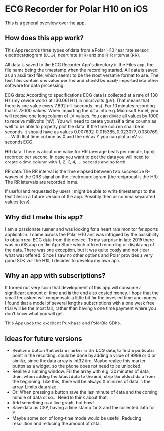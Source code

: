# ECG Recorder for Polar H10 on iOS

This is a general overview over the app.

## How does this app work?

This App records three types of data from a Polar H10 hear rate sensor: electrocardiogram (ECG), heart rate (HR) and the R-R interval (RR).

All data is saved to the ECG Recorder App's directory in the Files app, the file name being the timestamp when the recording started. All data is saved as an ascii text file, which seems to be the most versatile format to use. The text files contain one value per line and should be easily imported into other software for data processing.

ECG data: According to specifications ECG data is collected at a rate of 130 Hz (my device works at 130.061 Hz) in microvolts (µV). That means that there is one value every 7.692 milliseconds (ms). For 10 minutes recording that is 78000 values. When importing the data into e.g. Microsoft Excel, you will receive one long column of µV values. You can divide all values by 1000 to receive millivolts (mV). You will need to create yourself a time column as well to be able to properly plot the data. If the time column shall be in seconds, it should have as values 0.007692, 0.015385, 0.023077, 0.030769, …. With that time column as X and the mV as Y you can plot a mV vs. seconds ECG.

HR data: There is about one value for HR (average beats per minute, bpm) recorded per second. In case you want to plot the data you will need to create a time column with 1, 2, 3, 4, … seconds and so forth.

RR data: The RR interval is the time elapsed between two successive R-waves of the QRS signal on the electrocardiogram (the reciprocal is the HR). The RR intervals are recorded in ms.

If useful and requested by users I might be able to write timestamps to the text files in a future version of the app. Possibly then as comma separated values (csv).

## Why did I make this app?

I am a passionate runner and was looking for a heart rate monitor for sports application. I came across the Polar H10 and was intrigued by the possibility to obtain real ECG data from this device. To my surprise in late 2019 there was no iOS app on the App Store which offered recording or displaying of the data. There was one exception, but it was quite costly and not clear what was offered. Since I saw no other options and Polar provides a very good SDK vor the H10, I decided to develop my own app.

## Why an app with subscriptions?

It turned out very soon that development of this app will consume a significant amount of time and in the end also costed money. I hope that the small fee asked will compensate a little bit for the invested time and money. I found that a model of several lengths subscriptions with a one week free trial will be the most fair, rather than having a one time payment where you don’t know what you will get.

This App uses the excellent Purchase and PolarBle SDKs.

## Ideas for future versions

* Realize a button that sets a marker in the ECG data, to find a particular point in the recording. could be done by adding a value of 9999 or 0 or similar, since the data array is Int32 iirc. Maybe realize this marker button as a widget, so the phone does not need to be unlocked.
* Realize a running window. Fill the array with e.g. 30 minutes of data, then, when adding the latest data to the end, strip the oldest data from the beginning. Like this, there will be always X minutes of data in the array. Limits data size.
* Or: When pressing a button save the last minute of data and the coming minute of data or so... Need to think about that.
* Add something as a live graph, but how?
* Save data as CSV, having a time stamp for X and the collected data for Y.
* Maybe some sort of long-time mode would be useful. Reducing resolution and reducing the amount of data.
